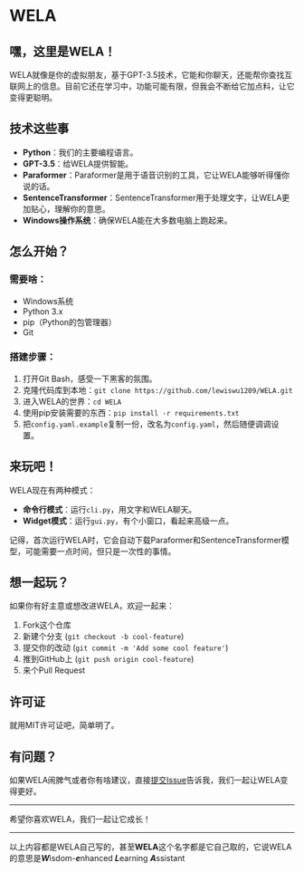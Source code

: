 # WELA

## 嘿，这里是WELA！

WELA就像是你的虚拟朋友，基于GPT-3.5技术，它能和你聊天，还能帮你查找互联网上的信息。目前它还在学习中，功能可能有限，但我会不断给它加点料，让它变得更聪明。

## 技术这些事

- **Python**：我们的主要编程语言。
- **GPT-3.5**：给WELA提供智能。
- **Paraformer**：Paraformer是用于语音识别的工具，它让WELA能够听得懂你说的话。
- **SentenceTransformer**：SentenceTransformer用于处理文字，让WELA更加贴心，理解你的意思。
- **Windows操作系统**：确保WELA能在大多数电脑上跑起来。

## 怎么开始？

### 需要啥：

- Windows系统
- Python 3.x
- pip（Python的包管理器）
- Git

### 搭建步骤：

1. 打开Git Bash，感受一下黑客的氛围。
2. 克隆代码库到本地：`git clone https://github.com/lewiswu1209/WELA.git`
3. 进入WELA的世界：`cd WELA`
4. 使用pip安装需要的东西：`pip install -r requirements.txt`
5. 把`config.yaml.example`复制一份，改名为`config.yaml`，然后随便调调设置。

## 来玩吧！

WELA现在有两种模式：

- **命令行模式**：运行`cli.py`，用文字和WELA聊天。
- **Widget模式**：运行`gui.py`，有个小窗口，看起来高级一点。

记得，首次运行WELA时，它会自动下载Paraformer和SentenceTransformer模型，可能需要一点时间，但只是一次性的事情。

## 想一起玩？

如果你有好主意或想改进WELA，欢迎一起来：

1. Fork这个仓库
2. 新建个分支 (`git checkout -b cool-feature`)
3. 提交你的改动 (`git commit -m 'Add some cool feature'`)
4. 推到GitHub上 (`git push origin cool-feature`)
5. 来个Pull Request

## 许可证

就用MIT许可证吧，简单明了。

## 有问题？

如果WELA闹脾气或者你有啥建议，直接[提交Issue](https://github.com/lewiswu1209/WELA/issues)告诉我，我们一起让WELA变得更好。

---

希望你喜欢WELA，我们一起让它成长！

---

以上内容都是WELA自己写的，甚至**WELA**这个名字都是它自己取的，它说WELA的意思是***W***isdom-***e***nhanced ***L***earning ***A***ssistant
